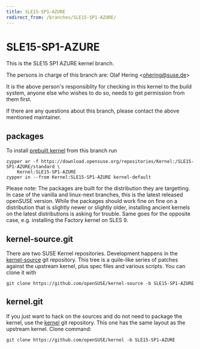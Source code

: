 ```yaml
---
title: SLE15-SP1-AZURE
redirect_from: /branches/SLE15-SP1-AZURE/
---
```

# SLE15-SP1-AZURE

This is the SLE15 SP1 AZURE kernel branch.

The persons in charge of this branch are: Olaf Hering
\<[ohering@suse.de](mailto:ohering@suse.de?subject=SLE15-SP1-AZURE%20branch)\>

It is the above person's responsiblity for checking in this kernel to
the build system, anyone else who wishes to do so, needs to get
permission from them first.

If there are any questions about this branch, please contact the above
mentioned maintainer.

[](https://download.opensuse.org/repositories/Kernel:/SLE15-SP1-AZURE)

## packages

To install [prebuilt
kernel](https://download.opensuse.org/repositories/Kernel:/SLE15-SP1-AZURE)
from this branch run

```
zypper ar -f https://download.opensuse.org/repositories/Kernel:/SLE15-SP1-AZURE/standard \
    Kernel:SLE15-SP1-AZURE
zypper in --from Kernel:SLE15-SP1-AZURE kernel-default
```

Please note: The packages are built for the distribution they are
targetting. In case of the vanilla and linux-next branches, this is the
latest released openSUSE version. While the packages should work fine on
fine on a distribution that is slightly newer or slightly older,
installing ancient kernels on the latest distributions is asking for
trouble. Same goes for the opposite case, e.g. installing the Factory
kernel on SLES 9.

[](https://github.com/openSUSE/kernel-source/tree/SLE15-SP1-AZURE)

## kernel-source.git

There are two SUSE Kernel repositories. Development happens in the
[kernel-source](https://github.com/openSUSE/kernel-source/tree/SLE15-SP1-AZURE)
git repository. This tree is a quile-like series of patches against the
upstream kernel, plus spec files and various scripts. You can clone it
with

    git clone https://github.com/openSUSE/kernel-source -b SLE15-SP1-AZURE

[](https://github.com/openSUSE/kernel/tree/SLE15-SP1-AZURE)

## kernel.git

If you just want to hack on the sources and do not need to package the
kernel, use the
[kernel](https://github.com/openSUSE/kernel/tree/SLE15-SP1-AZURE) git
repository. This one has the same layout as the upstream kernel. Clone
command:

    git clone https://github.com/openSUSE/kernel -b SLE15-SP1-AZURE
